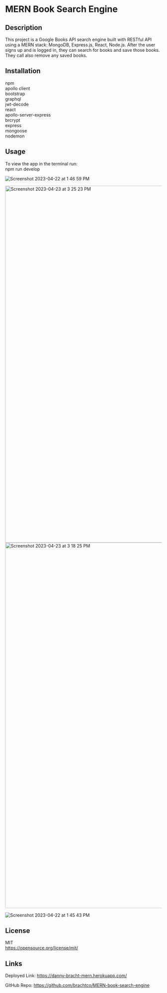 # MERN Book Search Engine

## Description

This project is a Google Books API search engine built with RESTful
API using a MERN stack: MongoDB, Express.js, React, Node.js. After
the user signs up and is logged in, they can search for books and save
those books. They call also remove any saved books.

## Installation

npm  
apollo client  
bootstrap  
graphql  
jwt-decode  
react  
apollo-server-express  
brcrypt  
express  
mongoose   
nodemon  

## Usage

To view the app in the terminal run:  
npm run develop


![Screenshot 2023-04-22 at 1 46 59 PM](https://user-images.githubusercontent.com/17559972/233866844-4a62698d-e3b4-4a15-9cab-7230206f08af.png)


<img width="1146" alt="Screenshot 2023-04-23 at 3 25 23 PM" src="https://user-images.githubusercontent.com/17559972/233867079-3312a345-db4b-4165-91c4-3f929585f3a3.png">


<img width="1174" alt="Screenshot 2023-04-23 at 3 18 25 PM" src="https://user-images.githubusercontent.com/17559972/233866902-d682a999-0ea4-4e72-a817-18ec61a1cdd2.png">


![Screenshot 2023-04-22 at 1 45 43 PM](https://user-images.githubusercontent.com/17559972/233866918-88f28295-982e-4e5d-bde3-d4839f1f129b.png)


## License

MIT   
https://opensource.org/license/mit/

## Links

Deployed Link: https://danny-bracht-mern.herokuapp.com/

GitHub Repo: https://github.com/brachtco/MERN-book-search-engine
